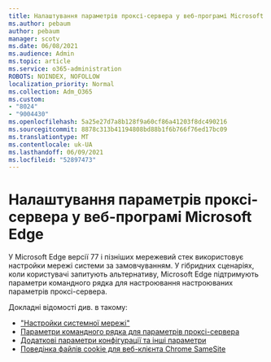 ```yaml
---
title: Налаштування параметрів проксі-сервера у веб-програмі Microsoft Edge
ms.author: pebaum
author: pebaum
manager: scotv
ms.date: 06/08/2021
ms.audience: Admin
ms.topic: article
ms.service: o365-administration
ROBOTS: NOINDEX, NOFOLLOW
localization_priority: Normal
ms.collection: Adm_O365
ms.custom:
- "8024"
- "9004430"
ms.openlocfilehash: 5a25e27d7a8b128f9a60cf86a41203f8dc490216
ms.sourcegitcommit: 8878c313b41194808bd88b1f6b766f76ed17bc09
ms.translationtype: MT
ms.contentlocale: uk-UA
ms.lasthandoff: 06/09/2021
ms.locfileid: "52897473"
---
```

# <a name="use-command-line-options-to-configure-proxy-settings-in-microsoft-edge"></a>Налаштування параметрів проксі-сервера у веб-програмі Microsoft Edge

У Microsoft Edge версії 77 і пізніших мережевий стек використовує настройки мережі системи за замовчуванням. У гібридних сценаріях, коли користувачі запитують альтернативу, Microsoft Edge підтримують параметри командного рядка для настроювання настроюваних параметрів проксі-сервера. 

Докладні відомості див. в такому:

- ["Настройки системної мережі"](/deployedge/edge-learnmore-cmdline-options-proxy-settings#system-network-settings)
- [Параметри командного рядка для параметрів проксі-сервера](/deployedge/edge-learnmore-cmdline-options-proxy-settings#system-network-settings)
- [Додаткові параметри конфігурації та інші параметри](https://go.microsoft.com/fwlink/?linkid=2134293)
- [Поведінка файлів cookie для веб-клієнта Chrome SameSite](/office365/troubleshoot/miscellaneous/chrome-behavior-affects-applications)